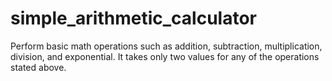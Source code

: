 # simple_arithmetic_calculator
Perform basic math operations such as addition, subtraction, multiplication, division, and exponential.
It takes only two values for any of the operations stated above.
